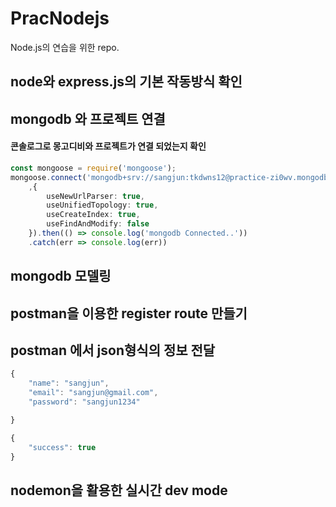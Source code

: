 # PracNodejs
Node.js의 연습을 위한 repo.


## node와 express.js의 기본 작동방식 확인

## mongodb 와 프로젝트 연결

#### 콘솔로그로 몽고디비와 프로젝트가 연결 되었는지 확인
```ts
const mongoose = require('mongoose');
mongoose.connect('mongodb+srv://sangjun:tkdwns12@practice-zi0wv.mongodb.net/practice?retryWrites=true&w=majority'
    ,{
        useNewUrlParser: true,
        useUnifiedTopology: true,
        useCreateIndex: true,
        useFindAndModify: false
    }).then(() => console.log('mongodb Connected..'))
    .catch(err => console.log(err))
```

## mongodb 모델링

## postman을 이용한 register route 만들기

## postman 에서 json형식의 정보 전달

```ts
{
    "name": "sangjun",
    "email": "sangjun@gmail.com",
    "password": "sangjun1234"

}

{
    "success": true
}
```

## nodemon을 활용한 실시간 dev mode